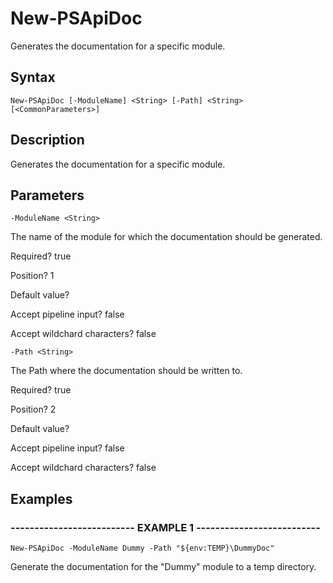 

# New-PSApiDoc

Generates the documentation for a specific module.
## Syntax

    New-PSApiDoc [-ModuleName] <String> [-Path] <String> [<CommonParameters>]


## Description

Generates the documentation for a specific module.





## Parameters

    
    -ModuleName <String>

The name of the module for which the documentation should be generated.





Required?  true

Position? 1

Default value? 

Accept pipeline input? false

Accept wildchard characters? false
    
    
    -Path <String>

The Path where the documentation should be written to.





Required?  true

Position? 2

Default value? 

Accept pipeline input? false

Accept wildchard characters? false
    

## Examples

### -------------------------- EXAMPLE 1 --------------------------
    New-PSApiDoc -ModuleName Dummy -Path "${env:TEMP}\DummyDoc"

Generate the documentation for the "Dummy" module to a temp directory.





























